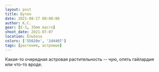 ```yaml
---
layout: post
title: Бутон
date: 2021-08-27 00:00:00
author: К.С.
gear: [E-3, 35mm macro]
shoot_date: 2021-07-07
location: Ёльбаза
colors: ['55620e', '2d4407']
tags: [растения, астровые]
---
```

Какая-то очередная астровая растительность -- чую, опять гайлардия или что-то вроде.
